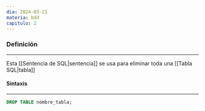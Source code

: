 ```yaml
---
dia: 2024-03-21
materia: bdd
capitulo: 2
---
```

### Definición
---
Esta [[Sentencia de SQL|sentencia]] se usa para eliminar toda una [[Tabla SQL|tabla]]

#### Sintaxis
---
```SQL
DROP TABLE nombre_tabla;
```

